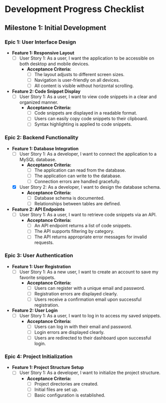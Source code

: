 # Development Progress Checklist

## Milestone 1: Initial Development

### Epic 1: User Interface Design
- **Feature 1: Responsive Layout**
  - [ ] User Story 1: As a user, I want the application to be accessible on both desktop and mobile devices.
    - **Acceptance Criteria:**
      - [ ] The layout adjusts to different screen sizes.
      - [ ] Navigation is user-friendly on all devices.
      - [ ] All content is visible without horizontal scrolling.

- **Feature 2: Code Snippet Display**
  - [ ] User Story 1: As a user, I want to view code snippets in a clear and organized manner.
    - **Acceptance Criteria:**
      - [ ] Code snippets are displayed in a readable format.
      - [ ] Users can easily copy code snippets to their clipboard.
      - [ ] Syntax highlighting is applied to code snippets.

### Epic 2: Backend Functionality
- **Feature 1: Database Integration**
  - [ ] User Story 1: As a developer, I want to connect the application to a MySQL database.
    - **Acceptance Criteria:**
      - [ ] The application can read from the database.
      - [ ] The application can write to the database.
      - [ ] Connection errors are handled gracefully.
  - [x] User Story 2: As a developer, I want to design the database schema.
    - **Acceptance Criteria:**
      - [ ] Database schema is documented.
      - [ ] Relationships between tables are defined.

- **Feature 2: API Endpoints**
  - [ ] User Story 1: As a user, I want to retrieve code snippets via an API.
    - **Acceptance Criteria:**
      - [ ] An API endpoint returns a list of code snippets.
      - [ ] The API supports filtering by category.
      - [ ] The API returns appropriate error messages for invalid requests.

### Epic 3: User Authentication
- **Feature 1: User Registration**
  - [ ] User Story 1: As a new user, I want to create an account to save my favorite snippets.
    - **Acceptance Criteria:**
      - [ ] Users can register with a unique email and password.
      - [ ] Registration errors are displayed clearly.
      - [ ] Users receive a confirmation email upon successful registration.

- **Feature 2: User Login**
  - [ ] User Story 1: As a user, I want to log in to access my saved snippets.
    - **Acceptance Criteria:**
      - [ ] Users can log in with their email and password.
      - [ ] Login errors are displayed clearly.
      - [ ] Users are redirected to their dashboard upon successful login.

### Epic 4: Project Initialization
- **Feature 1: Project Structure Setup**
  - [ ] User Story 1: As a developer, I want to initialize the project structure.
    - **Acceptance Criteria:**
      - [ ] Project directories are created.
      - [ ] Initial files are set up.
      - [ ] Basic configuration is established.
